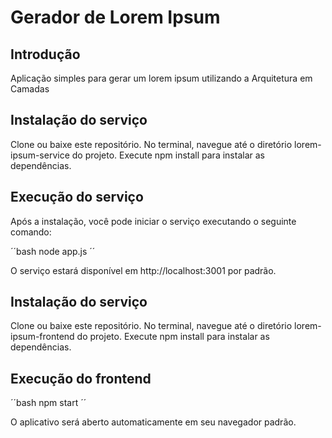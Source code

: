 # Gerador de Lorem Ipsum

## Introdução
Aplicação simples para gerar um lorem ipsum utilizando a Arquitetura em Camadas

## Instalação do serviço
Clone ou baixe este repositório.
No terminal, navegue até o diretório lorem-ipsum-service do projeto.
Execute npm install para instalar as dependências.

## Execução do serviço
Após a instalação, você pode iniciar o serviço executando o seguinte comando:

´´bash
node app.js
´´

O serviço estará disponível em http://localhost:3001 por padrão.

## Instalação do serviço
Clone ou baixe este repositório.
No terminal, navegue até o diretório lorem-ipsum-frontend do projeto.
Execute npm install para instalar as dependências.

## Execução do frontend

´´bash
npm start
´´

O aplicativo será aberto automaticamente em seu navegador padrão.
